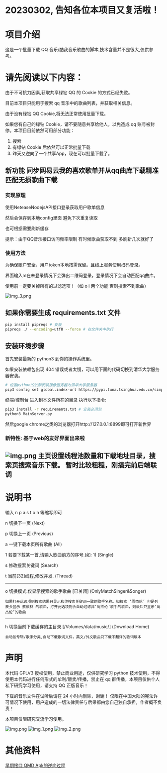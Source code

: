 # 20230302, 告知各位本项目又复活啦！

# 项目介绍

这是一个批量下载 QQ 音乐/酷我音乐歌曲的脚本,技术含量并不是很大,仅供参考。

# 请先阅读以下内容：

由于不可抗力因素,获取共享绿钻 QQ 的 Cookie 的方式已经失败。

目前本项目只能用于搜索 qq 音乐中的歌曲列表，并获取相关信息。

由于没有绿钻 QQ Cookie,将无法正常使用批量下载。

如果您有自己的绿钻 Cookie，请不要随意共享给他人，以免造成 qq 账号被封停。本项目目前依然可用部分功能：

1. 搜索
2. 有绿钻 Cookie 后依然可以正常批量下载
3. 昨天又逆向了一个共享App，现在可以批量下载了。

## 新功能 同步网易云我的喜欢歌单并从qq曲库下载精准匹配无损歌曲下载

### 实现原理

使用NeteaseNodejsAPI接口登录获取用户歌单信息

然后会保存到本地config里面 避免下次重复读取

也可根据需要刷新缓存

提示：由于QQ音乐接口访问频率限制 有时候歌曲获取不到 多刷新几次就好了

### 使用方法

为确保账户安全，用户token本地按需保留。且线上服务使用扫码登录。

界面输入m在未登录情况下会弹出二维码登录，登录情况下会自动匹配qq曲库。

使用前一定要关掉所有的过滤选项！（如 o i 两个功能 否则搜索不到歌曲）

![img_3.png](md/media/img_3.png)

## 如果你需要生成 requirements.txt 文件

```bash
pip install pipreqs # 安装
pipreqs ./ --encoding=utf8 --force # 在文件夹中执行
```

## 安装环境步骤

首先安装最新的 python3 到你的操作系统里。

如果安装依赖包出现 404 错误或者太慢，可以用下面的代码切换到清华大学服务器安装。

```bash
# 设置python的依赖安装镜像服务器为清华大学服务器
pip3 config set global.index-url https://pypi.tuna.tsinghua.edu.cn/simple
```

终端/控制台 进入到本文件所在的目录 执行以下指令:

```bash
pip3 install -r requirements.txt # 安装必须包
python3 MainServer.py
```

然后google chrome之类的浏览器打开http://127.0.0.1:8899即可打开新世界

### 新特性: 基于web的友好界面出来啦

![img.png](img.png)
主页设置线程池数量和下载地址目录，搜索页搜索音乐下载。
暂时比较粗糙，刚搞完前后端联调
---

# 说明书

输入 n p a s t o h 等缩写即可

n 切换下一页 (Next)

p 切换上一页 (Previous)

a 一键下载本页所有歌曲 (All)

1 若要下载某一首,请输入歌曲前方的序号.(如: 1) (Single)

s 修改搜索关键词 (Search)

t 当前[32]线程,修改并发. (Thread)

---

o 切换模式:仅显示搜索的歌手歌曲 [已关闭] (OnlyMatchSinger&Songer)

    如果打开此选项则搜索结果只显示和你搜索关键词一致的歌手名称。如搜索 ‘周杰伦’ 但是列表会显示 蔡依林 的歌曲，打开此选项则会自动过滤非‘周杰伦’歌手的歌曲，则最后只显示‘周杰伦’的歌曲

---

h 切换当前下载缓存的主目录.[/Volumes/data/music/] (Download Home)

    自动按专辑/歌手分类,自动下载歌词文件，英文/外文歌曲只下载不翻译的歌词版本

# 声明

本代码 GPLV3 授权使用，禁止商业用途，仅供研究学习 python 技术使用，不得使用本代码进行任何形式的牟利/贩卖/传播，禁止在 qq
群传播，本项目仅供个人私下研究学习使用，请支持 QQ 正版音乐！

下载的音乐文件在试听后请在 24 小时内删除，谢谢！
仅限在中国大陆的宪法许可情况下使用，用户造成的一切法律责任与后果都由您自己独自承担，作者概不负责！

本项目仅限研究交流学习使用。

![img.png](md/media/img.png)
![img_1.png](md/media/img_1.png)
![img_2.png](md/media/img_2.png)

# 其他资料

[早期接口 QMD Apk的逆向过程](./md/README.md)